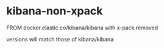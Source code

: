 # kibana-non-xpack
FROM docker.elastic.co/kibana/kibana with x-pack removed

versions will match those of kibana/kibana
